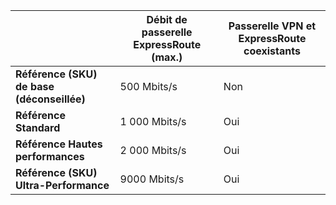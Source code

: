 |  | **Débit de passerelle ExpressRoute (max.)** | **Passerelle VPN et ExpressRoute coexistants** |
| --- | --- | --- |
| **Référence (SKU) de base (déconseillée)** |500 Mbits/s |Non |
| **Référence Standard** |1 000 Mbits/s |Oui |
| **Référence Hautes performances** |2 000 Mbits/s |Oui |
| **Référence (SKU) Ultra-Performance** |9000 Mbits/s |Oui |

